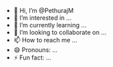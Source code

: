 - 👋 Hi, I’m @PethurajM
- 👀 I’m interested in ...
- 🌱 I’m currently learning ...
- 💞️ I’m looking to collaborate on ...
- 📫 How to reach me ...
- 😄 Pronouns: ...
- ⚡ Fun fact: ...

<!---
PethurajM/PethurajM is a ✨ special ✨ repository because its `README.md` (this file) appears on your GitHub profile.
You can click the Preview link to take a look at your changes.
--->
